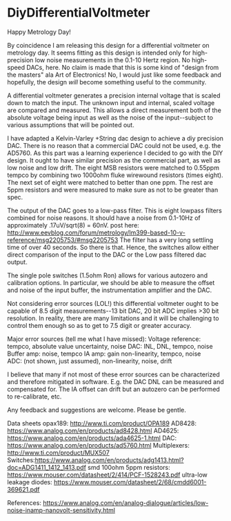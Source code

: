 # DiyDifferentialVoltmeter
Happy Metrology Day!

By coincidence I am releasing this design for a differential voltmeter on metrology day. It seems fitting as this design is intended only for high-precision low noise measurements in the 0.1-10 Hertz region. No high-speed DACs, here. No claim is made that this is some kind of "design from the masters" ala Art of Electronics! No, I would just like some feedback and hopefully, the design *will* become something useful to the community.

A differential voltmeter generates a precision internal voltage that is scaled down to match the input. The unknown input and internal, scaled voltage are compared and measured. This allows a direct measurement both of the absolute voltage being input as well as the noise of the input--subject to various assumptions that will be pointed out.

I have adapted a Kelvin-Varley +String dac design to achieve a diy precision DAC. There is no reason that a commercial DAC could not be used, e.g. the AD5760. As this part was a learning experience I decided to go with the DIY design. It ought to have similar precision as the commercial part, as well as low noise and low drift. The eight MSB resistors were matched to 0.55ppm tempco by combining two 1000ohm fluke wirewound resistors (times eight). The next set of eight were matched to better than one ppm. The rest are 5ppm resistors and were measured to make sure as not to be greater than spec.

The output of the DAC goes to a low-pass filter. This is eight lowpass filters combined for noise reasons. It should have a noise from 0.1-10Hz of approximately .17uV/sqrt(8) = 60nV.
post here: http://www.eevblog.com/forum/metrology/lm399-based-10-v-reference/msg2205753/#msg2205753
The filter has a very long settling time of over 40 seconds. So there is that. Hence, the switches allow either direct comparison of the input to the DAC or the Low pass filtered dac output.

The single pole switches (1.5ohm Ron) allows for various autozero and calibration options. In particular, we should be able to measure the offset and noise of the input buffer, the instrumentation amplifier and the DAC. 

Not considering error sources (LOL!) this differential voltmeter ought to be capable of 8.5 digit measurements--13 bit DAC, 20 bit ADC implies >30 bit resolution. In reality, there are many limitations and it will be challenging to control them enough so as to get to 7.5 digit or greater accuracy.

Major error sources (tell me what I have missed):
   Voltage reference: tempco, absolute value uncertainty, noise
   DAC: INL, DNL, tempco, noise
   Buffer amp: noise, tempco
   IA amp: gain non-linearity, tempco, noise   
   ADC: (not shown, just assumed), non-linearity, noise, drift

I believe that many if not most of these error sources can be characterized and therefore mitigated in software. E.g. the DAC DNL can be measured and compensated for. The IA offset can drift but an autozero can be performed to re-calibrate, etc.

Any feedback and suggestions are welcome. Please be gentle.
 
Data sheets
opax189: http://www.ti.com/product/OPA189
AD8428: https://www.analog.com/en/products/ad8428.html
AD4625: https://www.analog.com/en/products/ada4625-1.html
DAC: https://www.analog.com/en/products/ad5760.html
Multiplexers: http://www.ti.com/product/MUX507
Switches:https://www.analog.com/en/products/adg1413.html?doc=ADG1411_1412_1413.pdf
smd 100ohm 5ppm resistors: https://www.mouser.com/datasheet/2/414/PCF-1528243.pdf
ultra-low leakage diodes: https://www.mouser.com/datasheet/2/68/cmdd6001-369621.pdf

References:
https://www.analog.com/en/analog-dialogue/articles/low-noise-inamp-nanovolt-sensitivity.html

